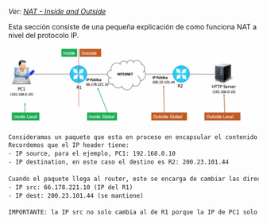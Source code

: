 _Ver: [NAT - Inside and Outside](NAT%20-%20Inside%20and%20Outside.md)_

Esta sección consiste de una pequeña explicación de como funciona NAT a nivel del protocolo IP. 

![](_anexos_/Screenshot%20from%202024-01-01%2009-46-54.png)

``` txt
Consideramos un paquete que esta en proceso en encapsular el contenido de la cabezera IP, asumimos que tiene la DATA de las capas superiores.
Recordemos que el IP header tiene: 
- IP source, para el ejemplo, PC1: 192.168.0.10
- IP destination, en este caso el destino es R2: 200.23.101.44 

Cuando el paquete llega al router, este se encarga de cambiar las dirección de origen y destino.
- IP src: 66.178.221.10 (IP del R1)
- IP dest: 200.23.101.44 (se mantiene)

IMPORTANTE: la IP src no solo cambia al de R1 porque la IP de PC1 solo funciona dentro de la LAN, tambien porque una vez llegue a R2 este tiene que devolver una respuesta en cuyo caso invierte las direcciones de origen y destino, entonces se garantiza que la respuesta devuelta llegue a PC1 a través de la IP publica de R1.

```